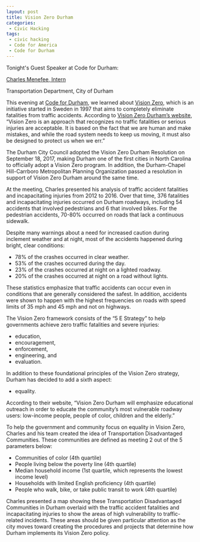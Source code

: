 ```yaml
---
layout: post
title: Vision Zero Durham
categories:
 - Civic Hacking
tags:
 - civic hacking
 - Code for America
 - Code for Durham
---
```


Tonight's Guest Speaker at Code for Durham:

[Charles Menefee, Intern](Charles.Menefee@durhamnc.gov)

Transportation Department, City of Durham

This evening at [Code for Durham](http://codefordurham.com/), we learned about [Vision Zero](https://visionzeronetwork.org/about/what-is-vision-zero/), which is an initiative started in Sweden in 1997 that aims to completely eliminate fatalities from traffic accidents. According to [Vision Zero Durham’s website](https://durhamnc.gov/2995/Vision-Zero), “Vision Zero is an approach that recognizes no traffic fatalities or serious injuries are acceptable. It is based on the fact that we are human and make mistakes, and while the road system needs to keep us moving, it must also be designed to protect us when we err.”

The Durham City Council adopted the Vision Zero Durham Resolution on September 18, 2017, making Durham one of the first cities in North Carolina to officially adopt a Vision Zero program. In addition, the Durham-Chapel Hill-Carrboro Metropolitan Planning Organization passed a resolution in support of Vision Zero Durham around the same time. 

At the meeting, Charles presented his analysis of traffic accident fatalities and incapacitating injuries from 2012 to 2016. Over that time, 376 fatalities and incapacitating injuries occurred on Durham roadways, including 54 accidents that involved pedestrians and 6 that involved bikes. For the pedestrian accidents, 70-80% occurred on roads that lack a continuous sidewalk. 

Despite many warnings about a need for increased caution during inclement weather and at night, most of the accidents happened during bright, clear conditions: 

 * 78% of the crashes occurred in clear weather.
 * 53% of the crashes occurred during the day.
 * 23% of the crashes occurred at night on a lighted roadway.
 * 20% of the crashes occurred at night on a road without lights.

These statistics emphasize that traffic accidents can occur even in conditions that are generally considered the safest. In addition, accidents were shown to happen with the highest frequencies on roads with speed limits of 35 mph and 45 mph and not on highways. 

The Vision Zero framework consists of the “5 E Strategy” to help governments achieve zero traffic fatalities and severe injuries:

 * education,
 * encouragement,
 * enforcement,
 * engineering, and
 * evaluation. 

In addition to these foundational principles of the Vision Zero strategy, Durham has decided to add a sixth aspect:

 * equality.

According to their website, “Vision Zero Durham will emphasize educational outreach in order to educate the community’s most vulnerable roadway users: low-income people, people of color, children and the elderly.”

To help the government and community focus on equality in Vision Zero, Charles and his team created the idea of Transportation Disadvantaged Communities. These communities are defined as meeting 2 out of the 5 parameters below:

 * Communities of color (4th quartile)
 * People living below the poverty line (4th quartile)
 * Median household income (1st quartile, which represents the lowest income level)
 * Households with limited English proficiency (4th quartile)
 * People who walk, bike, or take public transit to work (4th quartile)

Charles presented a map showing these Transportation Disadvantaged Communities in Durham overlaid with the traffic accident fatalities and incapacitating injuries to show the areas of high vulnerability to traffic-related incidents. These areas should be given particular attention as the city moves toward creating the procedures and projects that determine how Durham implements its Vision Zero policy.